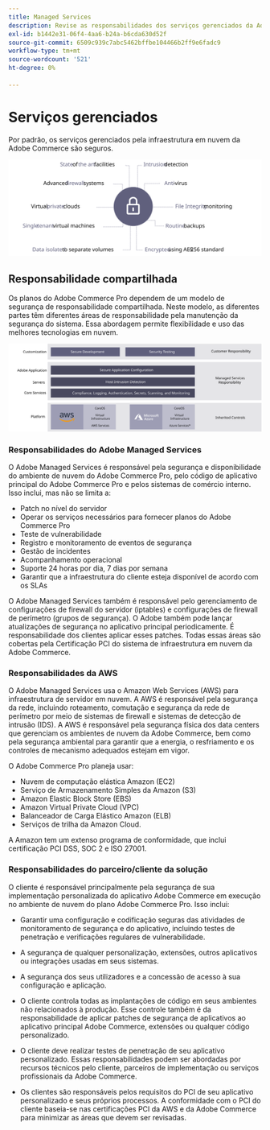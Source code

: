 ```yaml
---
title: Managed Services
description: Revise as responsabilidades dos serviços gerenciados da Adobe, dos clientes e dos provedores de serviços em nuvem para a sua Adobe Commerce na implementação da infraestrutura em nuvem.
exl-id: b1442e31-06f4-4aa6-b24a-b6cda630d52f
source-git-commit: 6509c939c7abc5462bffbe104466b2ff9e6fadc9
workflow-type: tm+mt
source-wordcount: '521'
ht-degree: 0%

---
```


# Serviços gerenciados

Por padrão, os serviços gerenciados pela infraestrutura em nuvem da Adobe Commerce são seguros.

![Diagrama mostrando os serviços gerenciados da Adobe Commerce](../../../assets/playbooks/managed-services.svg)

## Responsabilidade compartilhada

Os planos do Adobe Commerce Pro dependem de um modelo de segurança de responsabilidade compartilhada. Neste modelo, as diferentes partes têm diferentes áreas de responsabilidade pela manutenção da segurança do sistema. Essa abordagem permite flexibilidade e uso das melhores tecnologias em nuvem.

![Diagrama mostrando o modelo de responsabilidade compartilhada do Adobe Commerce](../../../assets/playbooks/shared-responsibility.svg)

### Responsabilidades do Adobe Managed Services

O Adobe Managed Services é responsável pela segurança e disponibilidade do ambiente de nuvem do Adobe Commerce Pro, pelo código de aplicativo principal do Adobe Commerce Pro e pelos sistemas de comércio interno. Isso inclui, mas não se limita a:

- Patch no nível do servidor
- Operar os serviços necessários para fornecer planos do Adobe Commerce Pro
- Teste de vulnerabilidade
- Registro e monitoramento de eventos de segurança
- Gestão de incidentes
- Acompanhamento operacional
- Suporte 24 horas por dia, 7 dias por semana
- Garantir que a infraestrutura do cliente esteja disponível de acordo com os SLAs

O Adobe Managed Services também é responsável pelo gerenciamento de configurações de firewall do servidor (iptables) e configurações de firewall de perímetro (grupos de segurança). O Adobe também pode lançar atualizações de segurança no aplicativo principal periodicamente. É responsabilidade dos clientes aplicar esses patches. Todas essas áreas são cobertas pela Certificação PCI do sistema de infraestrutura em nuvem da Adobe Commerce.

### Responsabilidades da AWS

O Adobe Managed Services usa o Amazon Web Services (AWS) para infraestrutura de servidor em nuvem. A AWS é responsável pela segurança da rede, incluindo roteamento, comutação e segurança da rede de perímetro por meio de sistemas de firewall e sistemas de detecção de intrusão (IDS). A AWS é responsável pela segurança física dos data centers que gerenciam os ambientes de nuvem da Adobe Commerce, bem como pela segurança ambiental para garantir que a energia, o resfriamento e os controles de mecanismo adequados estejam em vigor.

O Adobe Commerce Pro planeja usar:

- Nuvem de computação elástica Amazon (EC2)
- Serviço de Armazenamento Simples da Amazon (S3)
- Amazon Elastic Block Store (EBS)
- Amazon Virtual Private Cloud (VPC)
- Balanceador de Carga Elástico Amazon (ELB)
- Serviços de trilha da Amazon Cloud.

A Amazon tem um extenso programa de conformidade, que inclui certificação PCI DSS, SOC 2 e ISO 27001.

### Responsabilidades do parceiro/cliente da solução

O cliente é responsável principalmente pela segurança de sua implementação personalizada do aplicativo Adobe Commerce em execução no ambiente de nuvem do plano Adobe Commerce Pro. Isso inclui:

- Garantir uma configuração e codificação seguras das atividades de monitoramento de segurança e do aplicativo, incluindo testes de penetração e verificações regulares de vulnerabilidade.

- A segurança de qualquer personalização, extensões, outros aplicativos ou integrações usadas em seus sistemas.

- A segurança dos seus utilizadores e a concessão de acesso à sua configuração e aplicação.

- O cliente controla todas as implantações de código em seus ambientes não relacionados à produção. Esse controle também é da responsabilidade de aplicar patches de segurança de aplicativos ao aplicativo principal Adobe Commerce, extensões ou qualquer código personalizado.

- O cliente deve realizar testes de penetração de seu aplicativo personalizado. Essas responsabilidades podem ser abordadas por recursos técnicos pelo cliente, parceiros de implementação ou serviços profissionais da Adobe Commerce.

- Os clientes são responsáveis pelos requisitos do PCI de seu aplicativo personalizado e seus próprios processos. A conformidade com o PCI do cliente baseia-se nas certificações PCI da AWS e da Adobe Commerce para minimizar as áreas que devem ser revisadas.
